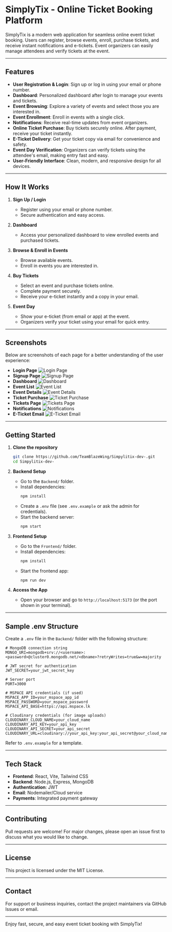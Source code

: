 # SimplyTix - Online Ticket Booking Platform

SimplyTix is a modern web application for seamless online event ticket booking. Users can register, browse events, enroll, purchase tickets, and receive instant notifications and e-tickets. Event organizers can easily manage attendees and verify tickets at the event.

---

## Features

- **User Registration & Login**: Sign up or log in using your email or phone number.
- **Dashboard**: Personalized dashboard after login to manage your events and tickets.
- **Event Browsing**: Explore a variety of events and select those you are interested in.
- **Event Enrollment**: Enroll in events with a single click.
- **Notifications**: Receive real-time updates from event organizers.
- **Online Ticket Purchase**: Buy tickets securely online. After payment, receive your ticket instantly.
- **E-Ticket Delivery**: Get your ticket copy via email for convenience and safety.
- **Event Day Verification**: Organizers can verify tickets using the attendee's email, making entry fast and easy.
- **User-Friendly Interface**: Clean, modern, and responsive design for all devices.

---

## How It Works

1. **Sign Up / Login**
   - Register using your email or phone number.
   - Secure authentication and easy access.

2. **Dashboard**
   - Access your personalized dashboard to view enrolled events and purchased tickets.

3. **Browse & Enroll in Events**
   - Browse available events.
   - Enroll in events you are interested in.

4. **Buy Tickets**
   - Select an event and purchase tickets online.
   - Complete payment securely.
   - Receive your e-ticket instantly and a copy in your email.

5. **Event Day**
   - Show your e-ticket (from email or app) at the event.
   - Organizers verify your ticket using your email for quick entry.

---

## Screenshots

Below are screenshots of each page for a better understanding of the user experience:

- **Login Page**
  ![Login Page](Screenshots/login.png)
- **Signup Page**
  ![Signup Page](Screenshots/signup.png)
- **Dashboard**
  ![Dashboard](Screenshots/dashboard.png)
- **Event List**
  ![Event List](Screenshots/Event.png)
- **Event Details**
  ![Event Details](Screenshots/event_data.png)
- **Ticket Purchase**
  ![Ticket Purchase](Screenshots/buy_tickets.png)
- **Tickets Page**
  ![Tickets Page](Screenshots/tickets.png)
- **Notifications**
  ![Notifications](Screenshots/notifications.png)
- **E-Ticket Email**
  ![E-Ticket Email](Screenshots/email-ticket.png)

---

## Getting Started

1. **Clone the repository**
   ```sh
   git clone https://github.com/TeamBlazeWing/Simpylitix-dev-.git
   cd Simpylitix-dev-
   ```

2. **Backend Setup**
   - Go to the `Backend/` folder.
   - Install dependencies:
     ```sh
     npm install
     ```
   - Create a `.env` file (see `.env.example` or ask the admin for credentials).
   - Start the backend server:
     ```sh
     npm start
     ```

3. **Frontend Setup**
   - Go to the `Frontend/` folder.
   - Install dependencies:
     ```sh
     npm install
     ```
   - Start the frontend app:
     ```sh
     npm run dev
     ```

4. **Access the App**
   - Open your browser and go to `http://localhost:5173` (or the port shown in your terminal).

---

## Sample .env Structure

Create a `.env` file in the `Backend/` folder with the following structure:

```env
# MongoDB connection string
MONGO_URI=mongodb+srv://<username>:<password>@cluster0.mongodb.net/<dbname>?retryWrites=true&w=majority

# JWT secret for authentication
JWT_SECRET=your_jwt_secret_key

# Server port
PORT=3000

# MSPACE API credentials (if used)
MSPACE_APP_ID=your_mspace_app_id
MSPACE_PASSWORD=your_mspace_password
MSPACE_API_BASE=https://api.mspace.lk

# Cloudinary credentials (for image uploads)
CLOUDINARY_CLOUD_NAME=your_cloud_name
CLOUDINARY_API_KEY=your_api_key
CLOUDINARY_API_SECRET=your_api_secret
CLOUDINARY_URL=cloudinary://your_api_key:your_api_secret@your_cloud_name
```

Refer to `.env.example` for a template.

---

## Tech Stack
- **Frontend**: React, Vite, Tailwind CSS
- **Backend**: Node.js, Express, MongoDB
- **Authentication**: JWT
- **Email**: Nodemailer/Cloud service
- **Payments**: Integrated payment gateway

---

## Contributing
Pull requests are welcome! For major changes, please open an issue first to discuss what you would like to change.

---

## License
This project is licensed under the MIT License.

---

## Contact
For support or business inquiries, contact the project maintainers via GitHub Issues or email.

---

Enjoy fast, secure, and easy event ticket booking with SimplyTix!
